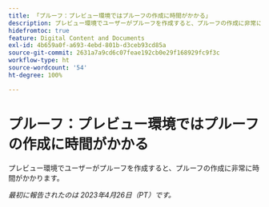 ```yaml
---
title: 「プルーフ：プレビュー環境ではプルーフの作成に時間がかかる」
description: プレビュー環境でユーザーがプルーフを作成すると、プルーフの作成に非常に時間がかかります。
hidefromtoc: true
feature: Digital Content and Documents
exl-id: 4b659a0f-a693-4ebd-801b-d3ceb93cd85a
source-git-commit: 2631a7a9cd6c07feae192cb0e29f168929fc9f3c
workflow-type: ht
source-wordcount: '54'
ht-degree: 100%

---
```


# プルーフ：プレビュー環境ではプルーフの作成に時間がかかる

<!--This article is by request. Article is on WF and WFP TOCs-->

プレビュー環境でユーザーがプルーフを作成すると、プルーフの作成に非常に時間がかかります。

_最初に報告されたのは 2023年4月26日（PT）です。_
